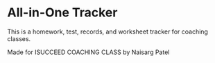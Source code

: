# All-in-One Tracker
This is a homework, test, records, and worksheet tracker for coaching classes.

Made for ISUCCEED COACHING CLASS by Naisarg Patel
